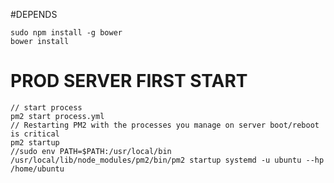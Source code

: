 #DEPENDS
```
sudo npm install -g bower
bower install
```

# PROD SERVER FIRST START
    
```
// start process
pm2 start process.yml
// Restarting PM2 with the processes you manage on server boot/reboot is critical
pm2 startup
//sudo env PATH=$PATH:/usr/local/bin /usr/local/lib/node_modules/pm2/bin/pm2 startup systemd -u ubuntu --hp /home/ubuntu
```
